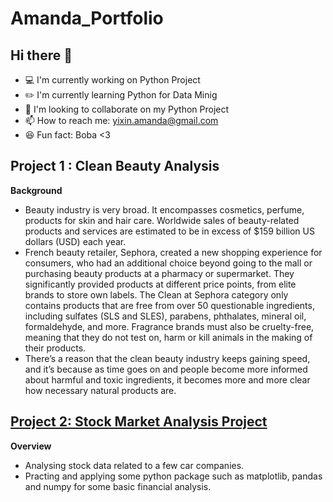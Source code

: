 # Amanda_Portfolio
## Hi there 👋

- 💻 I'm currently working on Python Project
- ✏️ I'm currently learning Python for Data Minig
- 👊 I'm looking to collaborate on my Python Project
- 📫 How to reach me: yixin.amanda@gmail.com
- 😆 Fun fact: Boba <3

## Project 1 : Clean Beauty Analysis
**Background** 
- Beauty industry is very broad. It encompasses cosmetics, perfume, products for skin and hair care. Worldwide sales of beauty-related products and services are estimated to be in excess of $159 billion US dollars (USD) each year. 
- French beauty retailer, Sephora, created a new shopping experience for consumers, who had an additional choice beyond going to the mall or purchasing beauty products at a pharmacy or supermarket. They significantly provided products at different price points, from elite brands to store own labels. The Clean at Sephora category only contains products that are free from over 50 questionable ingredients, including sulfates (SLS and SLES), parabens, phthalates, mineral oil, formaldehyde, and more. Fragrance brands must also be cruelty-free, meaning that they do not test on, harm or kill animals in the making of their products. 
- There’s a reason that the clean beauty industry keeps gaining speed, and it’s because as time goes on and people become more informed about harmful and toxic ingredients, it becomes more and more clear how necessary natural products are.

## [Project 2: Stock Market Analysis Project](https://github.com/amandalee0517/Stock-Market-Analysis-Project)
**Overview**
- Analysing stock data related to a few car companies.
- Practing and applying some python package such as matplotlib, pandas and numpy for some basic financial analysis.
